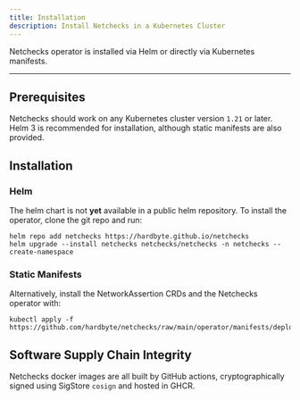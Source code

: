 ```yaml
---
title: Installation
description: Install Netchecks in a Kubernetes Cluster 
---
```


Netchecks operator is installed via Helm or directly via Kubernetes manifests.

---

## Prerequisites

Netchecks should work on any Kubernetes cluster version `1.21` or later. Helm 3 is recommended for installation, although static manifests are also provided.


## Installation


### Helm

The helm chart is not **yet** available in a public helm repository. To install the operator, 
clone the git repo and run:

```shell
helm repo add netchecks https://hardbyte.github.io/netchecks
helm upgrade --install netchecks netchecks/netchecks -n netchecks --create-namespace
```


### Static Manifests

Alternatively, install the NetworkAssertion CRDs and the Netchecks operator with:

```shell
kubectl apply -f https://github.com/hardbyte/netchecks/raw/main/operator/manifests/deploy.yaml
```


## Software Supply Chain Integrity

Netchecks docker images are all built by GitHub actions, cryptographically signed using SigStore `cosign` 
and hosted in GHCR.
